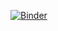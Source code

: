 [![Binder](https://mybinder.org/badge_logo.svg)](https://mybinder.org/v2/gh/PascalGitz/007_Pilatus_Vermessung.git/HEAD)
